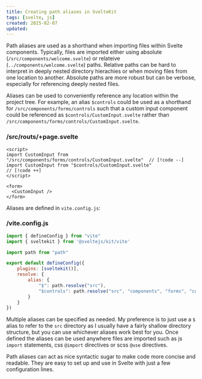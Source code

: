 ```yaml
---
title: Creating path aliases in SvelteKit
tags: [svelte, js]
created: 2025-02-07
updated:
---
```


Path aliases are used as a shorthand when importing files within Svelte components. Typically, files are imported either
using absolute (`/src/components/welcome.svelte`) or relateive (`../components/welcome.svelte`) paths. Relative paths
can be hard to interpret in deeply nested directory hierachies or when moving files from one location to another.
Absolute paths are more robust but can be verbose, especially for referencing deeply nested files.

Aliases can be used to conveniently reference any location within the project tree. For example, an alias
`$controls` could be used as a shorthand for `/src/components/forms/controls` such that a custom input component could
be referenced as `$controls/CustomInput.svelte` rather than `/src/components/forms/controls/CustomInput.svelte`.

### /src/routs/+page.svelte
```svelte
<script>
import CustomInput from "/src/components/forms/controls/CustomInput.svelte"  // [!code --]
import CustomInput from "$controls/CustomInput.svelte"                       // [!code ++]
</script>

<form>
  <CustomInput />
</form>
```

Aliases are defined in `vite.config.js`:

### /vite.config.js
```js
import { defineConfig } from "vite"
import { sveltekit } from '@sveltejs/kit/vite'

import path from "path"

export default defineConfig({
    plugins: [sveltekit()],
    resolve: {                                                                     // [!code ++]
        alias: {                                                                   // [!code ++]
            "$": path.resolve("src"),                                              // [!code ++]
            "$controls": path.resolve("src", "components", "forms", "controls")    // [!code ++]
        }                                                                          // [!code ++]
    }                                                                              // [!code ++]
})
```

Multiple aliases can be specified as needed. My preference is to just use a `$` alias to refer to the `src` directory as
I usually have a fairly shallow directory structure, but you can use whichever aliases work best for you. Once defined
the aliases can be used anywhere files are imported such as js `import` statements, css `@import`
directives or scss `@use` directives.

Path aliases can act as nice syntactic sugar to make code more concise and readable. They are easy to set up and use in
Svelte with just a few configuration lines.
